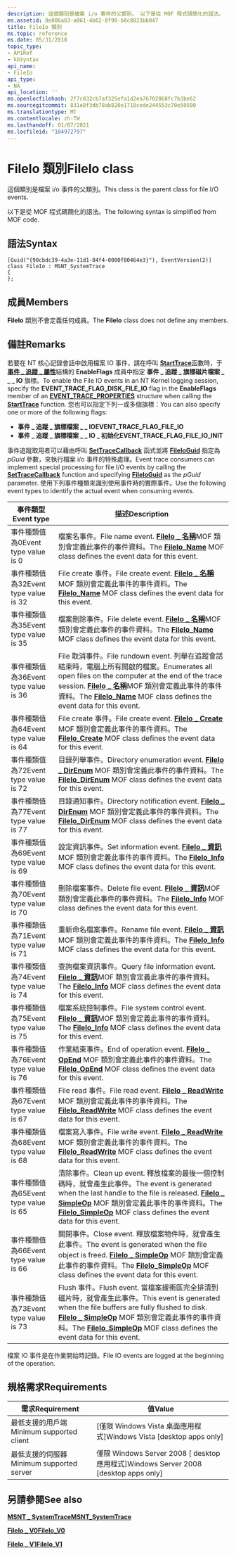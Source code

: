 ```yaml
---
description: 這個類別是檔案 i/o 事件的父類別。 以下是從 MOF 程式碼簡化的語法。
ms.assetid: 8e006a63-a061-4b62-8f90-b8c8823bb047
title: FileIo 類別
ms.topic: reference
ms.date: 05/31/2018
topic_type:
- APIRef
- kbSyntax
api_name:
- FileIo
api_type:
- NA
api_location: ''
ms.openlocfilehash: 2f7c032cb7af325efa1d2ea76702068fc7b3be62
ms.sourcegitcommit: 831e8f3db78ab820e1710cede244553c70e50500
ms.translationtype: MT
ms.contentlocale: zh-TW
ms.lasthandoff: 01/07/2021
ms.locfileid: "104972797"
---
```

# <a name="fileio-class"></a><span data-ttu-id="c6859-104">FileIo 類別</span><span class="sxs-lookup"><span data-stu-id="c6859-104">FileIo class</span></span>

<span data-ttu-id="c6859-105">這個類別是檔案 i/o 事件的父類別。</span><span class="sxs-lookup"><span data-stu-id="c6859-105">This class is the parent class for file I/O events.</span></span>

<span data-ttu-id="c6859-106">以下是從 MOF 程式碼簡化的語法。</span><span class="sxs-lookup"><span data-stu-id="c6859-106">The following syntax is simplified from MOF code.</span></span>

## <a name="syntax"></a><span data-ttu-id="c6859-107">語法</span><span class="sxs-lookup"><span data-stu-id="c6859-107">Syntax</span></span>

``` syntax
[Guid("{90cbdc39-4a3e-11d1-84f4-0000f80464e3}"), EventVersion(2)]
class FileIo : MSNT_SystemTrace
{
};
```

## <a name="members"></a><span data-ttu-id="c6859-108">成員</span><span class="sxs-lookup"><span data-stu-id="c6859-108">Members</span></span>

<span data-ttu-id="c6859-109">**FileIo** 類別不會定義任何成員。</span><span class="sxs-lookup"><span data-stu-id="c6859-109">The **FileIo** class does not define any members.</span></span>

## <a name="remarks"></a><span data-ttu-id="c6859-110">備註</span><span class="sxs-lookup"><span data-stu-id="c6859-110">Remarks</span></span>

<span data-ttu-id="c6859-111">若要在 NT 核心記錄會話中啟用檔案 IO 事件，請在呼叫 [**StartTrace**](/windows/win32/api/evntrace/nf-evntrace-starttracea)函數時，于 [**事件 \_ 追蹤 \_ 屬性**](/windows/win32/api/evntrace/ns-evntrace-event_trace_properties)結構的 **EnableFlags** 成員中指定 **事件 \_ 追蹤 \_ 旗標磁片檔案 \_ \_ \_ IO** 旗標。</span><span class="sxs-lookup"><span data-stu-id="c6859-111">To enable the File IO events in an NT Kernel logging session, specify the **EVENT\_TRACE\_FLAG\_DISK\_FILE\_IO** flag in the **EnableFlags** member of an [**EVENT\_TRACE\_PROPERTIES**](/windows/win32/api/evntrace/ns-evntrace-event_trace_properties) structure when calling the [**StartTrace**](/windows/win32/api/evntrace/nf-evntrace-starttracea) function.</span></span> <span data-ttu-id="c6859-112">您也可以指定下列一或多個旗標：</span><span class="sxs-lookup"><span data-stu-id="c6859-112">You can also specify one or more of the following flags:</span></span>

-   <span data-ttu-id="c6859-113">**事件 \_ 追蹤 \_ 旗標檔案 \_ \_ IO**</span><span class="sxs-lookup"><span data-stu-id="c6859-113">**EVENT\_TRACE\_FLAG\_FILE\_IO**</span></span>
-   <span data-ttu-id="c6859-114">**事件 \_ 追蹤 \_ 旗標檔案 \_ \_ IO \_ 初始化**</span><span class="sxs-lookup"><span data-stu-id="c6859-114">**EVENT\_TRACE\_FLAG\_FILE\_IO\_INIT**</span></span>

<span data-ttu-id="c6859-115">事件追蹤取用者可以藉由呼叫 [**SetTraceCallback**](/windows/win32/api/evntrace/nf-evntrace-settracecallback) 函式並將 [**FileIoGuid**](nt-kernel-logger-constants.md) 指定為 *pGuid* 參數，來執行檔案 i/o 事件的特殊處理。</span><span class="sxs-lookup"><span data-stu-id="c6859-115">Event trace consumers can implement special processing for file I/O events by calling the [**SetTraceCallback**](/windows/win32/api/evntrace/nf-evntrace-settracecallback) function and specifying [**FileIoGuid**](nt-kernel-logger-constants.md) as the *pGuid* parameter.</span></span> <span data-ttu-id="c6859-116">使用下列事件種類來識別使用事件時的實際事件。</span><span class="sxs-lookup"><span data-stu-id="c6859-116">Use the following event types to identify the actual event when consuming events.</span></span>



| <span data-ttu-id="c6859-117">事件類型</span><span class="sxs-lookup"><span data-stu-id="c6859-117">Event type</span></span>             | <span data-ttu-id="c6859-118">描述</span><span class="sxs-lookup"><span data-stu-id="c6859-118">Description</span></span>                                                                                                                                                                             |
|------------------------|-----------------------------------------------------------------------------------------------------------------------------------------------------------------------------------------|
| <span data-ttu-id="c6859-119">事件種類值為0</span><span class="sxs-lookup"><span data-stu-id="c6859-119">Event type value is 0</span></span>  | <span data-ttu-id="c6859-120">檔案名事件。</span><span class="sxs-lookup"><span data-stu-id="c6859-120">File name event.</span></span> <span data-ttu-id="c6859-121">[**FileIo \_ 名稱**](fileio-name.md)MOF 類別會定義此事件的事件資料。</span><span class="sxs-lookup"><span data-stu-id="c6859-121">The [**FileIo\_Name**](fileio-name.md) MOF class defines the event data for this event.</span></span>                                                                               |
| <span data-ttu-id="c6859-122">事件種類值為32</span><span class="sxs-lookup"><span data-stu-id="c6859-122">Event type value is 32</span></span> | <span data-ttu-id="c6859-123">File create 事件。</span><span class="sxs-lookup"><span data-stu-id="c6859-123">File create event.</span></span> <span data-ttu-id="c6859-124">[**FileIo \_ 名稱**](fileio-name.md)MOF 類別會定義此事件的事件資料。</span><span class="sxs-lookup"><span data-stu-id="c6859-124">The [**FileIo\_Name**](fileio-name.md) MOF class defines the event data for this event.</span></span>                                                                             |
| <span data-ttu-id="c6859-125">事件種類值為35</span><span class="sxs-lookup"><span data-stu-id="c6859-125">Event type value is 35</span></span> | <span data-ttu-id="c6859-126">檔案刪除事件。</span><span class="sxs-lookup"><span data-stu-id="c6859-126">File delete event.</span></span> <span data-ttu-id="c6859-127">[**FileIo \_ 名稱**](fileio-name.md)MOF 類別會定義此事件的事件資料。</span><span class="sxs-lookup"><span data-stu-id="c6859-127">The [**FileIo\_Name**](fileio-name.md) MOF class defines the event data for this event.</span></span>                                                                             |
| <span data-ttu-id="c6859-128">事件種類值為36</span><span class="sxs-lookup"><span data-stu-id="c6859-128">Event type value is 36</span></span> | <span data-ttu-id="c6859-129">File 取消事件。</span><span class="sxs-lookup"><span data-stu-id="c6859-129">File rundown event.</span></span> <span data-ttu-id="c6859-130">列舉在追蹤會話結束時，電腦上所有開啟的檔案。</span><span class="sxs-lookup"><span data-stu-id="c6859-130">Enumerates all open files on the computer at the end of the trace session.</span></span> <span data-ttu-id="c6859-131">[**FileIo \_ 名稱**](fileio-name.md)MOF 類別會定義此事件的事件資料。</span><span class="sxs-lookup"><span data-stu-id="c6859-131">The [**FileIo\_Name**](fileio-name.md) MOF class defines the event data for this event.</span></span> |
| <span data-ttu-id="c6859-132">事件種類值為64</span><span class="sxs-lookup"><span data-stu-id="c6859-132">Event type value is 64</span></span> | <span data-ttu-id="c6859-133">File create 事件。</span><span class="sxs-lookup"><span data-stu-id="c6859-133">File create event.</span></span> <span data-ttu-id="c6859-134">[**FileIo \_ Create**](fileio-create.md) MOF 類別會定義此事件的事件資料。</span><span class="sxs-lookup"><span data-stu-id="c6859-134">The [**FileIo\_Create**](fileio-create.md) MOF class defines the event data for this event.</span></span>                                                                         |
| <span data-ttu-id="c6859-135">事件種類值為72</span><span class="sxs-lookup"><span data-stu-id="c6859-135">Event type value is 72</span></span> | <span data-ttu-id="c6859-136">目錄列舉事件。</span><span class="sxs-lookup"><span data-stu-id="c6859-136">Directory enumeration event.</span></span> <span data-ttu-id="c6859-137">[**FileIo \_ DirEnum**](fileio-direnum.md) MOF 類別會定義此事件的事件資料。</span><span class="sxs-lookup"><span data-stu-id="c6859-137">The [**FileIo\_DirEnum**](fileio-direnum.md) MOF class defines the event data for this event.</span></span>                                                             |
| <span data-ttu-id="c6859-138">事件種類值為77</span><span class="sxs-lookup"><span data-stu-id="c6859-138">Event type value is 77</span></span> | <span data-ttu-id="c6859-139">目錄通知事件。</span><span class="sxs-lookup"><span data-stu-id="c6859-139">Directory notification event.</span></span> <span data-ttu-id="c6859-140">[**FileIo \_ DirEnum**](fileio-direnum.md) MOF 類別會定義此事件的事件資料。</span><span class="sxs-lookup"><span data-stu-id="c6859-140">The [**FileIo\_DirEnum**](fileio-direnum.md) MOF class defines the event data for this event.</span></span>                                                            |
| <span data-ttu-id="c6859-141">事件種類值為69</span><span class="sxs-lookup"><span data-stu-id="c6859-141">Event type value is 69</span></span> | <span data-ttu-id="c6859-142">設定資訊事件。</span><span class="sxs-lookup"><span data-stu-id="c6859-142">Set information event.</span></span> <span data-ttu-id="c6859-143">[**FileIo \_ 資訊**](fileio-info.md)MOF 類別會定義此事件的事件資料。</span><span class="sxs-lookup"><span data-stu-id="c6859-143">The [**FileIo\_Info**](fileio-info.md) MOF class defines the event data for this event.</span></span>                                                                         |
| <span data-ttu-id="c6859-144">事件種類值為70</span><span class="sxs-lookup"><span data-stu-id="c6859-144">Event type value is 70</span></span> | <span data-ttu-id="c6859-145">刪除檔案事件。</span><span class="sxs-lookup"><span data-stu-id="c6859-145">Delete file event.</span></span> <span data-ttu-id="c6859-146">[**FileIo \_ 資訊**](fileio-info.md)MOF 類別會定義此事件的事件資料。</span><span class="sxs-lookup"><span data-stu-id="c6859-146">The [**FileIo\_Info**](fileio-info.md) MOF class defines the event data for this event.</span></span>                                                                             |
| <span data-ttu-id="c6859-147">事件種類值為71</span><span class="sxs-lookup"><span data-stu-id="c6859-147">Event type value is 71</span></span> | <span data-ttu-id="c6859-148">重新命名檔案事件。</span><span class="sxs-lookup"><span data-stu-id="c6859-148">Rename file event.</span></span> <span data-ttu-id="c6859-149">[**FileIo \_ 資訊**](fileio-info.md)MOF 類別會定義此事件的事件資料。</span><span class="sxs-lookup"><span data-stu-id="c6859-149">The [**FileIo\_Info**](fileio-info.md) MOF class defines the event data for this event.</span></span>                                                                             |
| <span data-ttu-id="c6859-150">事件種類值為74</span><span class="sxs-lookup"><span data-stu-id="c6859-150">Event type value is 74</span></span> | <span data-ttu-id="c6859-151">查詢檔案資訊事件。</span><span class="sxs-lookup"><span data-stu-id="c6859-151">Query file information event.</span></span> <span data-ttu-id="c6859-152">[**FileIo \_ 資訊**](fileio-info.md)MOF 類別會定義此事件的事件資料。</span><span class="sxs-lookup"><span data-stu-id="c6859-152">The [**FileIo\_Info**](fileio-info.md) MOF class defines the event data for this event.</span></span>                                                                  |
| <span data-ttu-id="c6859-153">事件種類值為75</span><span class="sxs-lookup"><span data-stu-id="c6859-153">Event type value is 75</span></span> | <span data-ttu-id="c6859-154">檔案系統控制事件。</span><span class="sxs-lookup"><span data-stu-id="c6859-154">File system control event.</span></span> <span data-ttu-id="c6859-155">[**FileIo \_ 資訊**](fileio-info.md)MOF 類別會定義此事件的事件資料。</span><span class="sxs-lookup"><span data-stu-id="c6859-155">The [**FileIo\_Info**](fileio-info.md) MOF class defines the event data for this event.</span></span>                                                                     |
| <span data-ttu-id="c6859-156">事件種類值為76</span><span class="sxs-lookup"><span data-stu-id="c6859-156">Event type value is 76</span></span> | <span data-ttu-id="c6859-157">作業結束事件。</span><span class="sxs-lookup"><span data-stu-id="c6859-157">End of operation event.</span></span> <span data-ttu-id="c6859-158">[**FileIo \_ OpEnd**](fileio-opend.md) MOF 類別會定義此事件的事件資料。</span><span class="sxs-lookup"><span data-stu-id="c6859-158">The [**FileIo\_OpEnd**](fileio-opend.md) MOF class defines the event data for this event.</span></span>                                                                      |
| <span data-ttu-id="c6859-159">事件種類值為67</span><span class="sxs-lookup"><span data-stu-id="c6859-159">Event type value is 67</span></span> | <span data-ttu-id="c6859-160">File read 事件。</span><span class="sxs-lookup"><span data-stu-id="c6859-160">File read event.</span></span> <span data-ttu-id="c6859-161">[**FileIo \_ ReadWrite**](fileio-readwrite.md) MOF 類別會定義此事件的事件資料。</span><span class="sxs-lookup"><span data-stu-id="c6859-161">The [**FileIo\_ReadWrite**](fileio-readwrite.md) MOF class defines the event data for this event.</span></span>                                                                     |
| <span data-ttu-id="c6859-162">事件種類值為68</span><span class="sxs-lookup"><span data-stu-id="c6859-162">Event type value is 68</span></span> | <span data-ttu-id="c6859-163">檔案寫入事件。</span><span class="sxs-lookup"><span data-stu-id="c6859-163">File write event.</span></span> <span data-ttu-id="c6859-164">[**FileIo \_ ReadWrite**](fileio-readwrite.md) MOF 類別會定義此事件的事件資料。</span><span class="sxs-lookup"><span data-stu-id="c6859-164">The [**FileIo\_ReadWrite**](fileio-readwrite.md) MOF class defines the event data for this event.</span></span>                                                                    |
| <span data-ttu-id="c6859-165">事件種類值為65</span><span class="sxs-lookup"><span data-stu-id="c6859-165">Event type value is 65</span></span> | <span data-ttu-id="c6859-166">清除事件。</span><span class="sxs-lookup"><span data-stu-id="c6859-166">Clean up event.</span></span> <span data-ttu-id="c6859-167">釋放檔案的最後一個控制碼時，就會產生此事件。</span><span class="sxs-lookup"><span data-stu-id="c6859-167">The event is generated when the last handle to the file is released.</span></span> <span data-ttu-id="c6859-168">[**FileIo \_ SimpleOp**](fileio-simpleop.md) MOF 類別會定義此事件的事件資料。</span><span class="sxs-lookup"><span data-stu-id="c6859-168">The [**FileIo\_SimpleOp**](fileio-simpleop.md) MOF class defines the event data for this event.</span></span>   |
| <span data-ttu-id="c6859-169">事件種類值為66</span><span class="sxs-lookup"><span data-stu-id="c6859-169">Event type value is 66</span></span> | <span data-ttu-id="c6859-170">關閉事件。</span><span class="sxs-lookup"><span data-stu-id="c6859-170">Close event.</span></span> <span data-ttu-id="c6859-171">釋放檔案物件時，就會產生此事件。</span><span class="sxs-lookup"><span data-stu-id="c6859-171">The event is generated when the file object is freed.</span></span> <span data-ttu-id="c6859-172">[**FileIo \_ SimpleOp**](fileio-simpleop.md) MOF 類別會定義此事件的事件資料。</span><span class="sxs-lookup"><span data-stu-id="c6859-172">The [**FileIo\_SimpleOp**](fileio-simpleop.md) MOF class defines the event data for this event.</span></span>                     |
| <span data-ttu-id="c6859-173">事件種類值為73</span><span class="sxs-lookup"><span data-stu-id="c6859-173">Event type value is 73</span></span> | <span data-ttu-id="c6859-174">Flush 事件。</span><span class="sxs-lookup"><span data-stu-id="c6859-174">Flush event.</span></span> <span data-ttu-id="c6859-175">當檔案緩衝區完全排清到磁片時，就會產生此事件。</span><span class="sxs-lookup"><span data-stu-id="c6859-175">This event is generated when the file buffers are fully flushed to disk.</span></span> <span data-ttu-id="c6859-176">[**FileIo \_ SimpleOp**](fileio-simpleop.md) MOF 類別會定義此事件的事件資料。</span><span class="sxs-lookup"><span data-stu-id="c6859-176">The [**FileIo\_SimpleOp**](fileio-simpleop.md) MOF class defines the event data for this event.</span></span>  |



 

<span data-ttu-id="c6859-177">檔案 IO 事件是在作業開始時記錄。</span><span class="sxs-lookup"><span data-stu-id="c6859-177">File IO events are logged at the beginning of the operation.</span></span>

## <a name="requirements"></a><span data-ttu-id="c6859-178">規格需求</span><span class="sxs-lookup"><span data-stu-id="c6859-178">Requirements</span></span>



| <span data-ttu-id="c6859-179">需求</span><span class="sxs-lookup"><span data-stu-id="c6859-179">Requirement</span></span> | <span data-ttu-id="c6859-180">值</span><span class="sxs-lookup"><span data-stu-id="c6859-180">Value</span></span> |
|-------------------------------------|------------------------------------------------------|
| <span data-ttu-id="c6859-181">最低支援的用戶端</span><span class="sxs-lookup"><span data-stu-id="c6859-181">Minimum supported client</span></span><br/> | <span data-ttu-id="c6859-182">\[僅限 Windows Vista 桌面應用程式\]</span><span class="sxs-lookup"><span data-stu-id="c6859-182">Windows Vista \[desktop apps only\]</span></span><br/>       |
| <span data-ttu-id="c6859-183">最低支援的伺服器</span><span class="sxs-lookup"><span data-stu-id="c6859-183">Minimum supported server</span></span><br/> | <span data-ttu-id="c6859-184">僅限 Windows Server 2008 \[ desktop 應用程式\]</span><span class="sxs-lookup"><span data-stu-id="c6859-184">Windows Server 2008 \[desktop apps only\]</span></span><br/> |



## <a name="see-also"></a><span data-ttu-id="c6859-185">另請參閱</span><span class="sxs-lookup"><span data-stu-id="c6859-185">See also</span></span>

<dl> <dt>

[<span data-ttu-id="c6859-186">**MSNT \_ SystemTrace**</span><span class="sxs-lookup"><span data-stu-id="c6859-186">**MSNT\_SystemTrace**</span></span>](msnt-systemtrace.md)
</dt> <dt>

[<span data-ttu-id="c6859-187">**FileIo \_ V0**</span><span class="sxs-lookup"><span data-stu-id="c6859-187">**FileIo\_V0**</span></span>](fileio-v0.md)
</dt> <dt>

[<span data-ttu-id="c6859-188">**FileIo \_ V1**</span><span class="sxs-lookup"><span data-stu-id="c6859-188">**FileIo\_V1**</span></span>](fileio-v1.md)
</dt> </dl>

 

 
